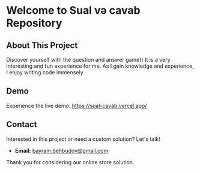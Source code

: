 # Welcome to Sual və cavab Repository

## About This Project
Discover yourself with the question and answer game))
It is a very interesting and fun experience for me.
As I gain knowledge and experience, I enjoy writing code immensely


## Demo
Experience the live demo: https://sual-cavab.vercel.app/

## Contact
Interested in this project or need a custom solution? Let's talk!
- **Email:** bayram.behbudov@gmail.com


Thank you for considering our online store solution. 

